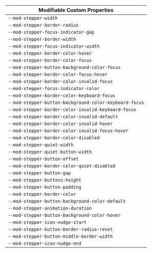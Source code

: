 | Modifiable Custom Properties |
| --- |
|`--mod-stepper-width`|
|`--mod-stepper-border-radius`|
|`--mod-stepper-focus-indicator-gap`|
|`--mod-stepper-border-width`|
|`--mod-stepper-focus-indicator-width`|
|`--mod-stepper-border-color-hover`|
|`--mod-stepper-border-color-focus`|
|`--mod-stepper-button-background-color-focus`|
|`--mod-stepper-border-color-focus-hover`|
|`--mod-stepper-border-color-invalid-focus`|
|`--mod-stepper-focus-indicator-color`|
|`--mod-stepper-border-color-keyboard-focus`|
|`--mod-stepper-button-background-color-keyboard-focus`|
|`--mod-stepper-border-color-invalid-keyboard-focus`|
|`--mod-stepper-border-color-invalid-default`|
|`--mod-stepper-border-color-invalid-hover`|
|`--mod-stepper-border-color-invalid-focus-hover`|
|`--mod-stepper-border-color-disabled`|
|`--mod-stepper-quiet-width`|
|`--mod-stepper-quiet-button-width`|
|`--mod-stepper-button-offset`|
|`--mod-stepper-border-color-quiet-disabled`|
|`--mod-stepper-button-gap`|
|`--mod-stepper-buttons-height`|
|`--mod-stepper-button-padding`|
|`--mod-stepper-border-color`|
|`--mod-stepper-button-background-color-default`|
|`--mod-stepper-animation-duration`|
|`--mod-stepper-button-background-color-hover`|
|`--mod-stepper-icon-nudge-start`|
|`--mod-stepper-button-border-radius-reset`|
|`--mod-stepper-button-middle-border-width`|
|`--mod-stepper-icon-nudge-end`|
